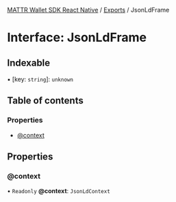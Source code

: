 [MATTR Wallet SDK React Native](../README.md) / [Exports](../modules.md) / JsonLdFrame

# Interface: JsonLdFrame

## Indexable

▪ [key: `string`]: `unknown`

## Table of contents

### Properties

- [@context](jsonldframe.md#@context)

## Properties

### @context

• `Readonly` **@context**: `JsonLdContext`
